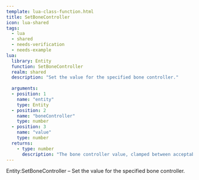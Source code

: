 ```yaml
---
template: lua-class-function.html
title: SetBoneController
icon: lua-shared
tags:
  - lua
  - shared
  - needs-verification
  - needs-example
lua:
  library: Entity
  function: SetBoneController
  realm: shared
  description: "Set the value for the specified bone controller."
  
  arguments:
  - position: 1
    name: "entity"
    type: Entity
  - position: 2
    name: "boneController"
    type: number
  - position: 3
    name: "value"
    type: number
  returns:
    - type: number
      description: "The bone controller value, clamped between acceptable values"
---
```


<div class="lua__search__keywords">
Entity:SetBoneController &#x2013; Set the value for the specified bone controller.
</div>
